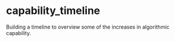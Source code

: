 # capability_timeline
Building a timeline to overview some of the increases in algorithmic capability.

